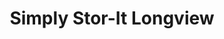 ---
title: "Simply Stor-It Longview"
url: /longview/simply-stor-it-longview/
shop: storage rental
---